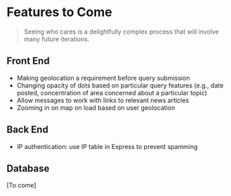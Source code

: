# Features to Come

> Seeing who cares is a delightfully complex process that will involve many future iterations.

## Front End

- Making geolocation a requirement before query submission
- Changing opacity of dots based on particular query features (e.g., date posted, concentration of area concerned about a particular topic)
- Allow messages to work with links to relevant news articles
- Zooming in on map on load based on user geolocation

## Back End

- IP authentication: use IP table in Express to prevent spamming

## Database

[To come]
